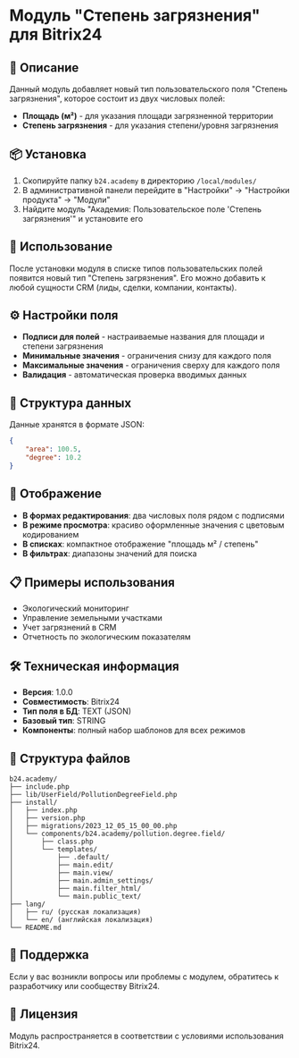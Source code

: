 # Модуль "Степень загрязнения" для Bitrix24

## 🎯 Описание
Данный модуль добавляет новый тип пользовательского поля "Степень загрязнения", которое состоит из двух числовых полей:
- **Площадь (м²)** - для указания площади загрязненной территории
- **Степень загрязнения** - для указания степени/уровня загрязнения

## 📦 Установка
1. Скопируйте папку `b24.academy` в директорию `/local/modules/`
2. В административной панели перейдите в "Настройки" → "Настройки продукта" → "Модули"
3. Найдите модуль "Академия: Пользовательское поле 'Степень загрязнения'" и установите его

## 🚀 Использование
После установки модуля в списке типов пользовательских полей появится новый тип "Степень загрязнения". 
Его можно добавить к любой сущности CRM (лиды, сделки, компании, контакты).

## ⚙️ Настройки поля
- **Подписи для полей** - настраиваемые названия для площади и степени загрязнения
- **Минимальные значения** - ограничения снизу для каждого поля
- **Максимальные значения** - ограничения сверху для каждого поля
- **Валидация** - автоматическая проверка вводимых данных

## 💾 Структура данных
Данные хранятся в формате JSON:
```json
{
    "area": 100.5,
    "degree": 10.2
}
```

## 🎨 Отображение
- **В формах редактирования**: два числовых поля рядом с подписями
- **В режиме просмотра**: красиво оформленные значения с цветовым кодированием
- **В списках**: компактное отображение "площадь м² / степень"
- **В фильтрах**: диапазоны значений для поиска

## 📋 Примеры использования
- Экологический мониторинг
- Управление земельными участками
- Учет загрязнений в CRM
- Отчетность по экологическим показателям

## 🛠️ Техническая информация
- **Версия**: 1.0.0
- **Совместимость**: Bitrix24 
- **Тип поля в БД**: TEXT (JSON)
- **Базовый тип**: STRING
- **Компоненты**: полный набор шаблонов для всех режимов

## 📁 Структура файлов
```
b24.academy/
├── include.php
├── lib/UserField/PollutionDegreeField.php
├── install/
│   ├── index.php
│   ├── version.php
│   ├── migrations/2023_12_05_15_00_00.php
│   └── components/b24.academy/pollution.degree.field/
│       ├── class.php
│       └── templates/
│           ├── .default/
│           ├── main.edit/
│           ├── main.view/
│           ├── main.admin_settings/
│           ├── main.filter_html/
│           └── main.public_text/
├── lang/
│   ├── ru/ (русская локализация)
│   └── en/ (английская локализация)
└── README.md
```

## 🤝 Поддержка
Если у вас возникли вопросы или проблемы с модулем, обратитесь к разработчику или сообществу Bitrix24.

## 📄 Лицензия
Модуль распространяется в соответствии с условиями использования Bitrix24.
